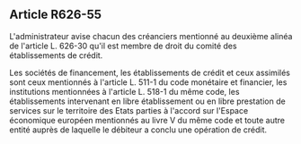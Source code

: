 Article R626-55
----
L'administrateur avise chacun des créanciers mentionné au deuxième alinéa de
l'article L. 626-30 qu'il est membre de droit du comité des établissements de
crédit.

Les sociétés de financement, les établissements de crédit et ceux assimilés sont
ceux mentionnés à l'article L. 511-1 du code monétaire et financier, les
institutions mentionnées à l'article L. 518-1 du même code, les établissements
intervenant en libre établissement ou en libre prestation de services sur le
territoire des Etats parties à l'accord sur l'Espace économique européen
mentionnés au livre V du même code et toute autre entité auprès de laquelle le
débiteur a conclu une opération de crédit.
